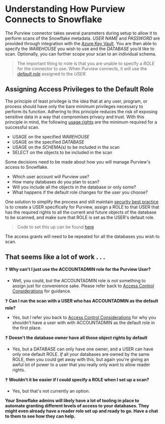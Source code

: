 
# Understanding How Purview Connects to Snowflake
The Purview connector takes several parameters during setup to allow it to perform scans of the Snowflake metadata. *USER NAME* and *PASSWORD* are provided through integration with the [Azure Key Vault](https://github.com/tayganr/purviewlab/blob/main/modules/module02b.md#1-key-vault-access-policy-1-grant-yourself-access). You are then able to specify the *WAREHOUSE* you wish to use and the *DATABASE* you’d like to scan. Optionally, you can further scope your scan to an individual schema.

>The important thing to note is that you are unable to specify a _ROLE_ for the connector to use. 
>When Purview connects, it will use the _[default role](https://docs.snowflake.com/en/user-guide/admin-user-management.html#user-roles)_ assigned to the _USER_. 


## Assigning Access Privileges to the Default Role

The principle of least privilege is the idea that at any user, program, or process should have only the bare minimum privileges necessary to perform its function. Adhering to this principle reduces the risk of exposing sensitive data in a way that compromises privacy and trust. With this principle in mind, the following [usage rights](https://docs.snowflake.com/en/user-guide/security-access-control-privileges.html) are the minimum required for a successful scan.
- USAGE on the specified _WAREHOUSE_
- USAGE on the specified _DATABASE_
- USAGE on the _SCHEMA(s)_ to be included in the scan
- SELECT on the objects to be included in the scan

Some decisions need to be made about how you will manage Purview's access to Snowflake.
- Which user account will Purview use?
- How many databases do you plan to scan?
- Will you include all the objects in the database or only some?
- What happens if the default role changes for the user you choose?

One solution to simplify the process and still maintain [security best practice](https://docs.snowflake.com/en/user-guide/security-access-control-considerations.html) is to create a USER specifically for Purview, assign a ROLE to that USER that has the required rights to all the current and future objects of the database to be scanned, and make sure that ROLE is set as the USER's default role.

>Code to set this up can be found [here](../code/set_up_purview_access.sql)

The access grants will need to be repeated for all the databases you wish to scan.

## That seems like a lot of work  . . . 

❓ **Why can't I just use the ACCOUNTADMIN role for the Purview User?**
- Well, you could, but the ACCOUNTADMIN role is not something to assign just for convenience sake. Please refer back to [Access Control Considerations](https://docs.snowflake.com/en/user-guide/security-access-control-considerations.html) for guidance.

❓ **Can I run the scan with a USER who has ACCOUNTADMIN as the default role?**
- Yes, but I refer you back to [Access Control Considerations](https://docs.snowflake.com/en/user-guide/security-access-control-considerations.html) for why you shouldn't have a user with with ACCOUNTADMIN as the default role in the first place.

❓ **Doesn't the database owner have all those object rights by default**
- Yes, but a DATABASE can only have one owner, and a USER can have only one default ROLE. _If_ all your databases are owned by the same ROLE, then you could get away with this, but again you're giving an awful lot of power to a user that you really only want to allow reader rights.

❓ **Wouldn't it be easier if I could specify a ROLE when I set up a scan?**
- Yes, but that's not currently an option.

**Your Snowflake admins will likely have a lot of tooling in place to automate granting different levels of access to your databases. They might even already have a reader role set up and ready to go. Have a chat to them to see how they can help.**
